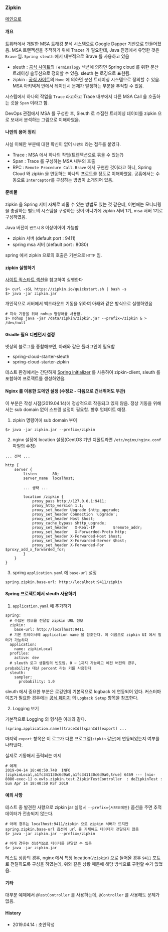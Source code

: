 ### Zipkin

[메인으로](https://github.com/juneyoung/DEV-INFOS)

#### 개요
트위터에서 개발한 MSA 트래킹 분석 시스템으로 Google Dapper 기반으로 만들어졌음. MSA 트랜젝션을 추적하기 위해 Tracer 가 필요한데, Java 진영에서 유명한 것은 `Brave` 임. `Spring sleuth` 에서 내부적으로 Brave 를 사용하고 있음

- sleuth : [공식 사이트](https://cloud.spring.io/spring-cloud-sleuth/single/spring-cloud-sleuth.html)의 `Terminalogy` 섹션에 의하면 Spring cloud 를 위한 분산 트레이싱 솔루션으로 정의할 수 있음. sleuth 는 로깅으로 표현됨.
- zipkin : [공식 사이트](https://zipkin.io/)의 `Home` 에 의하면 분산 트레이싱 시스템으로 정의할 수 있음. MSA 아키텍쳐 안에서 레이턴시 문제가 발생하는 부분을 추적할 수 있음.

시스템에서 하나의 작업을 `Trace` 라고하고 Trace 내부에서 다른 MSA Call 을 호출하는 것을 `Span` 이라고 함.

DevOps 관점에서 MSA 를 구성한 후, Sleuth 로 수집한 트레이싱 데이터를 zipkin 으로 보내서 분석하는 그림으로 이해하였음.

#### 나만의 용어 정리
사실 이해한 부분에 대한 확신이 없어 `나만의` 라는 접두를 붙였다.

- Trace : MSA 에서 하나의 작업(트렌젝션으로 묶을 수 있는?)
- Span : Trace 를 구성하는 MSA 내부의 호출
- RPC : `Remote Procedure Call`. `Brave` 에서 구현한 것이라고 하니, Spring Cloud 와 zipkin 을 연동하는 하나의 프로토콜 정도로 이해하였음. 공홈에서는 수동으로 `Interceptor`를 구성하는 방법이 소개되어 있음.


#### 준비물
zipkin 을 Spring 서버 자체로 띄울 수 있는 방법도 있는 것 같은데, 이번에는 모니터링을 총괄하는 별도의 시스템을 구성하는 것이 아니기에 zipkin 서버 1기, msa 서버 1기로 구성하였음.

Java 버전이 `반드시` 8 이상이어야 가능함

- zipkin 서버 (default port : 9411)
- spring msa 서버 (default port : 8080)

spring 에서 zipkin 으로의 호출은 기본으로 `HTTP` 임.

#### zipkin 실행하기

[사이트 퀵스타트 섹션](https://zipkin.io/pages/quickstart.html)을 참고하여 실행한다
```
$> curl -sSL https://zipkin.io/quickstart.sh | bash -s
$> java -jar zipkin.jar
```

개인적으로 서버에서 백드라운드 기동을 위하여 아래와 같은 방식으로 실행하였음
```
# 지속 기동을 위해 nohup 명령어를 사용함.
$> nohup java -jar /data/zipkin/zipkin.jar --prefix=/zipkin & > /dev/null
```


#### Gradle 필요 디펜던시 설정

넷상의 블로그를 종합해보면, 아래와 같은 플러그인이 필요함
- spring-cloud-starter-sleuth
- spring-cloud-starter-zipkin

테스트 환경에서는 간단하게 [Spring initializer](https://start.spring.io/) 를 사용하여 zipkin-client, sleuth 를 포함하여 프로젝트를 생성하였음.


#### Nginx 를 이용한 도메인 설정 (수정요 - 다음으로 건너뛰어도 무관)
이 부분은 작성 시점(2019.04.14)에 정상적으로 작동되고 있지 않음. 정상 기동을 위해서는 sub domain 없이 스프링 설정이 필요함. 향후 업데이트 예정.

1. zipkin 명령어에 sub domain 부여
```
$> java -jar zipkin.jar --prefix=/zipkin
```
2. nginx 설정에 location 설정(CentOS 기반 디폴트라면 `/etc/nginx/nginx.conf` 파일의 수정)
```
... 전략 ...

http {
    server {
        listen       80;
        server_name  localhost;
        
        ... 생략 ...

        location /zipkin {
            proxy_pass http://127.0.0.1:9411;
            proxy_http_version 1.1;
            proxy_set_header Upgrade $http_upgrade;
            proxy_set_header Connection 'upgrade';
            proxy_set_header Host $host;
            proxy_cache_bypass $http_upgrade;
            proxy_set_header   X-Real-IP        $remote_addr;
            proxy_set_header   X-Forwarded-Proto http;
            proxy_set_header X-Forwarded-Host $host;
            proxy_set_header X-Forwarded-Server $host;
            proxy_set_header X-Forwarded-For $proxy_add_x_forwarded_for;
        }
    }
}   
```
3. spring `application.yaml` 에 `base-url` 설정
```
spring.zipkin.base-url: http://localhost:9411/zipkin
```
 

#### Spring 프로젝트에서 sleuth 사용하기 
1. `application.yaml` 에 추가하기 
```
spring:
  # 수집된 정보를 전달할 zipkin URL 정보
  zipkin:
    base-url: http://localhost:9411
  # 기본 트레이서에 application name 을 참조한다. 이 이름으로 zipkin UI 에서 필터가 가능하다
  application:
    name: zipkinLocal
  profiles:
    active: dev
  # sleuth 로그 샘플링의 빈도임. 0 ~ 1까지 가능하고 예전 버전의 경우, probability 대신 percent 라는 키를 사용한다  
  sleuth:
    sampler:
      probability: 1.0
```
sleuth 에서 중요한 부분은 로깅인데 기본적으로 logback 에 연동되어 있다. 커스터마이즈가 필요한 경우에는 [공식 페이지](https://cloud.spring.io/spring-cloud-sleuth/single/spring-cloud-sleuth.html) 의 `Logback Setup` 항목을 참조한다.

2. Logging 보기

기본적으로 Logging 의 형식은 아래와 같다.
```
[spring.application.name][traceId][spanId][export] ...
```
마지막 `export` 항목은 이 로그가 다른 프로그램(`zipkin` 같은)에 연동되었는지 여부를 나타낸다.

실제로 기동해서 출력되는 예제 
```
# 예제                            
2019-04-14 18:40:50.748  INFO [zipkinLocal,a1fc341130c6d9a0,a1fc341130c6d9a0,true] 6469 --- [nio-8080-exec-1] o.owls.zipkin.test.ZipkinTestController  : doZipkinTest : Sun Apr 14 18:40:50 KST 2019
```


#### 예외 사항
테스트 중 발견한 사항으로 zipkin jar 실행시 `--prefix={서브도메인}` 옵션을 주면 추적 데이터가 전송되지 않는다.
```
# 아래 경우는 localhost:9411/zipkin 으로 zipkin 서버가 뜨지만 spring.zipkin.base-url 옵션에 url 을 기재해도 데이터가 전달되지 않음 
$> java -jar zipkin.jar --prefix=/zipkin

# 아래 경우는 정상적으로 데이터를 전달할 수 있음
$> java -jar zipkin.jar
```

테스트 상황의 경우, nginx 에서 특정 location(`/zipkin`) 으로 들어올 경우 `9411` 포트로 전달하도록 구성을 하였는데, 위와 같은 상황 때문에 해당 방식으로 구현할 수가 없었음.

#### 기타
대부분 예제에서 `@RestController` 를 사용하는데, `@Controller` 를 사용해도 문제가 없음.

#### History
- 2019.04.14 : 초안작성
